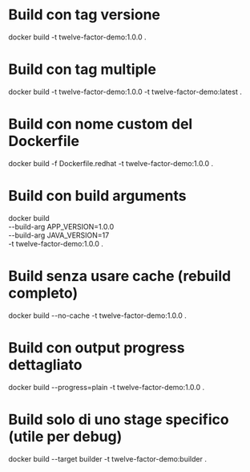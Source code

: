 # Build con tag versione
docker build -t twelve-factor-demo:1.0.0 .

# Build con tag multiple
docker build -t twelve-factor-demo:1.0.0 -t twelve-factor-demo:latest .

# Build con nome custom del Dockerfile
docker build -f Dockerfile.redhat -t twelve-factor-demo:1.0.0 .

# Build con build arguments
docker build \
  --build-arg APP_VERSION=1.0.0 \
  --build-arg JAVA_VERSION=17 \
  -t twelve-factor-demo:1.0.0 .

# Build senza usare cache (rebuild completo)
docker build --no-cache -t twelve-factor-demo:1.0.0 .

# Build con output progress dettagliato
docker build --progress=plain -t twelve-factor-demo:1.0.0 .

# Build solo di uno stage specifico (utile per debug)
docker build --target builder -t twelve-factor-demo:builder .
